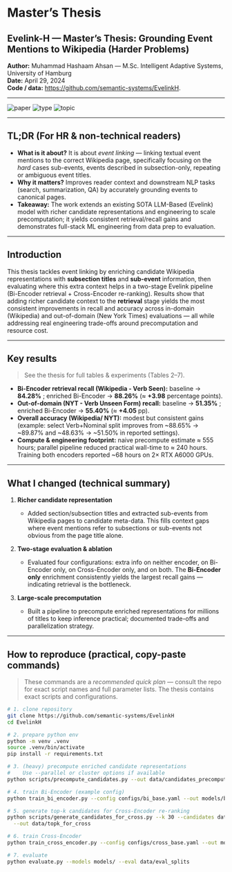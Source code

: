# Master’s Thesis

## Evelink-H — Master’s Thesis: Grounding Event Mentions to Wikipedia (Harder Problems)
**Author:** Muhammad Hashaam Ahsan — M.Sc. Intelligent Adaptive Systems, University of Hamburg  
**Date:** April 29, 2024  
**Code / data:** https://github.com/semantic-systems/EvelinkH.

---

![paper](https://img.shields.io/badge/paper-2024-blue) ![type](https://img.shields.io/badge/type-Master%27s%20Thesis-lightgrey) ![topic](https://img.shields.io/badge/topic-event%20linking-yellow)

---

## TL;DR (For HR & non-technical readers)
- **What is it about?** It is about *event linking* — linking textual event mentions to the correct Wikipedia page, specifically focusing on the *hard* cases sub-events, events described in subsection-only, repeating or ambiguous event titles.
- **Why it matters?** Improves reader context and downstream NLP tasks (search, summarization, QA) by accurately grounding events to canonical pages.
- **Takeaway:** The work extends an existing SOTA LLM-Based (Evelink) model with richer candidate representations and engineering to scale precomputation; it yields consistent retrieval/recall gains and demonstrates full-stack ML engineering from data prep to evaluation. 

---

## Introduction
This thesis tackles event linking by enriching candidate Wikipedia representations with **subsection titles** and **sub-event** information, then evaluating where this extra context helps in a two-stage Evelink pipeline (Bi-Encoder retrieval + Cross-Encoder re-ranking). Results show that adding richer candidate context to the **retrieval** stage yields the most consistent improvements in recall and accuracy across in-domain (Wikipedia) and out-of-domain (New York Times) evaluations — all while addressing real engineering trade-offs around precomputation and resource cost. 

---

## Key results 
> See the thesis for full tables & experiments (Tables 2–7).

- **Bi-Encoder retrieval recall (Wikipedia - Verb Seen):** baseline → **84.28%** ; enriched Bi-Encoder → **88.26%** (≈ **+3.98** percentage points). 
- **Out-of-domain (NYT - Verb Unseen Form) recall:** baseline → **51.35%** ; enriched Bi-Encoder → **55.40%** (≈ **+4.05** pp).
- **Overall accuracy (Wikipedia/ NYT):** modest but consistent gains (example: select Verb+Nominal split improves from ~88.65% → ~89.87% and ~48.63% → ~51.50% in reported settings). 
- **Compute & engineering footprint:** naive precompute estimate ≈ 555 hours; parallel pipeline reduced practical wall-time to ≈ 240 hours. Training both encoders reported ~68 hours on 2× RTX A6000 GPUs. 

---

## What I changed (technical summary)
1. **Richer candidate representation**  
   - Added section/subsection titles and extracted sub-events from Wikipedia pages to candidate meta-data. This fills context gaps where event mentions refer to subsections or sub-events not obvious from the page title alone. 

2. **Two-stage evaluation & ablation**  
   - Evaluated four configurations: extra info on neither encoder, on Bi-Encoder only, on Cross-Encoder only, and on both. The **Bi-Encoder only** enrichment consistently yields the largest recall gains — indicating retrieval is the bottleneck. 

3. **Large-scale precomputation**  
   - Built a pipeline to precompute enriched representations for millions of titles to keep inference practical; documented trade-offs and parallelization strategy.

---

## How to reproduce (practical, copy-paste commands)
> These commands are a *recommended quick plan* — consult the repo for exact script names and full parameter lists. The thesis contains exact scripts and configurations.

```bash
# 1. clone repository
git clone https://github.com/semantic-systems/EvelinkH
cd EvelinkH

# 2. prepare python env
python -m venv .venv
source .venv/bin/activate
pip install -r requirements.txt

# 3. (heavy) precompute enriched candidate representations
#    Use --parallel or cluster options if available
python scripts/precompute_candidates.py --out data/candidates_precomputed --parallel

# 4. train Bi-Encoder (example config)
python train_bi_encoder.py --config configs/bi_base.yaml --out models/bi_encoder

# 5. generate top-k candidates for Cross-Encoder re-ranking
python scripts/generate_candidates_for_cross.py --k 30 --candidates data/candidates_precomputed \
  --out data/topk_for_cross

# 6. train Cross-Encoder
python train_cross_encoder.py --config configs/cross_base.yaml --out models/cross_encoder

# 7. evaluate
python evaluate.py --models models/ --eval data/eval_splits
